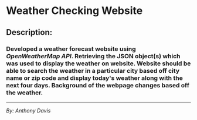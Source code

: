 <h1>Weather Checking Website</h1>
<h2>Description: </h2>
<h3>Developed a weather forecast website using <em><strong>OpenWeatherMap API</strong></em>. Retrieving the JSON object(s) which was used to display the weather on website. Website should be able to search the weather in a particular city based off city name or zip code and display today's weather along with the next four days. Background of the webpage changes based off the weather.</h3>

<hr>
<em>By: Anthony Davis</em>
